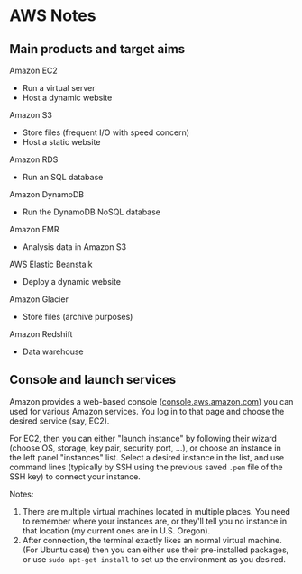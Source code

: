 # AWS Notes

## Main products and target aims

Amazon EC2

- Run a virtual server
- Host a dynamic website

Amazon S3

- Store files (frequent I/O with speed concern)
- Host a static website

Amazon RDS

- Run an SQL database

Amazon DynamoDB

- Run the DynamoDB NoSQL database

Amazon EMR

- Analysis data in Amazon S3

AWS Elastic Beanstalk

- Deploy a dynamic website

Amazon Glacier

- Store files (archive purposes)

Amazon Redshift

- Data warehouse

## Console and launch services

Amazon provides a web-based console ([console.aws.amazon.com](console.aws.amazon.com)) you can used for various Amazon services. You log in to that page and choose the desired service (say, EC2).

For EC2, then you can either "launch instance" by following their wizard (choose OS, storage, key pair, security port, ...), or choose an instance in the left panel "instances" list. Select a desired instance in the list, and use command lines (typically by SSH using the previous saved `.pem` file of the SSH key) to connect your instance.

Notes:

1. There are multiple virtual machines located in multiple places. You need to remember where your instances are, or they'll tell you no instance in that location (my current ones are in U.S. Oregon).
1. After connection, the terminal exactly likes an normal virtual machine. (For Ubuntu case) then you can either use their pre-installed packages, or use `sudo apt-get install` to set up the environment as you desired.
